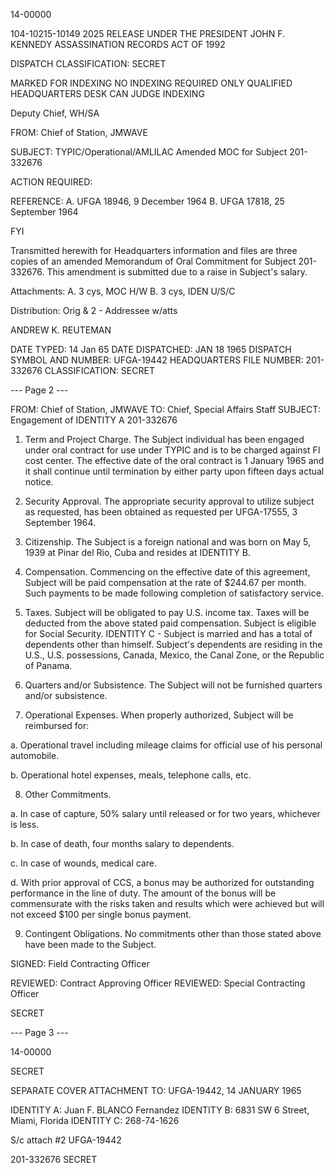 14-00000

104-10215-10149
2025 RELEASE UNDER THE PRESIDENT JOHN F. KENNEDY ASSASSINATION RECORDS ACT OF 1992

DISPATCH
CLASSIFICATION: SECRET

MARKED FOR INDEXING
NO INDEXING REQUIRED
ONLY QUALIFIED
HEADQUARTERS DESK
CAN JUDGE INDEXING

Deputy Chief, WH/SA

FROM: Chief of Station, JMWAVE

SUBJECT: TYPIC/Operational/AMLILAC
Amended MOC for Subject 201-332676

ACTION REQUIRED:

REFERENCE:
A. UFGA 18946, 9 December 1964
B. UFGA 17818, 25 September 1964

FYI

Transmitted herewith for Headquarters information and files are three copies of an amended Memorandum of Oral Commitment for Subject 201-332676. This amendment is submitted due to a raise in Subject's salary.

Attachments:
A. 3 cys, MOC H/W
B. 3 cys, IDEN U/S/C

Distribution:
Orig & 2 - Addressee w/atts

ANDREW K. REUTEMAN

DATE TYPED: 14 Jan 65
DATE DISPATCHED: JAN 18 1965
DISPATCH SYMBOL AND NUMBER: UFGA-19442
HEADQUARTERS FILE NUMBER: 201-332676
CLASSIFICATION: SECRET

--- Page 2 ---

FROM: Chief of Station, JMWAVE
TO: Chief, Special Affairs Staff
SUBJECT: Engagement of IDENTITY A 201-332676

1. Term and Project Charge. The Subject individual has been engaged under oral contract for use under TYPIC and is to be charged against FI cost center. The effective date of the oral contract is 1 January 1965 and it shall continue until termination by either party upon fifteen days actual notice.

2. Security Approval. The appropriate security approval to utilize subject as requested, has been obtained as requested per UFGA-17555, 3 September 1964.

3. Citizenship. The Subject is a foreign national and was born on May 5, 1939 at Pinar del Rio, Cuba and resides at IDENTITY B.

4. Compensation. Commencing on the effective date of this agreement, Subject will be paid compensation at the rate of $244.67 per month. Such payments to be made following completion of satisfactory service.

5. Taxes. Subject will be obligated to pay U.S. income tax. Taxes will be deducted from the above stated paid compensation. Subject is eligible for Social Security.
IDENTITY C - Subject is married and has a total of dependents other than himself. Subject's dependents are residing in the U.S., U.S. possessions, Canada, Mexico, the Canal Zone, or the Republic of Panama.

6. Quarters and/or Subsistence. The Subject will not be furnished quarters and/or subsistence.

7. Operational Expenses. When properly authorized, Subject will be reimbursed for:

a. Operational travel including mileage claims for official use of his personal automobile.

b. Operational hotel expenses, meals, telephone calls, etc.

8. Other Commitments.

a. In case of capture, 50% salary until released or for two years, whichever is less.

b. In case of death, four months salary to dependents.

c. In case of wounds, medical care.

d. With prior approval of CCS, a bonus may be authorized for outstanding performance in the line of duty. The amount of the bonus will be commensurate with the risks taken and results which were achieved but will not exceed $100 per single bonus payment.

9. Contingent Obligations. No commitments other than those stated above have been made to the Subject.

SIGNED:
Field Contracting Officer

REVIEWED:
Contract Approving Officer
REVIEWED:
Special Contracting Officer

SECRET

--- Page 3 ---

14-00000

SECRET

SEPARATE COVER ATTACHMENT TO:
UFGA-19442, 14 JANUARY 1965

IDENTITY A: Juan F. BLANCO Fernandez
IDENTITY B: 6831 SW 6 Street, Miami, Florida
IDENTITY C: 268-74-1626

S/c attach #2
UFGA-19442

201-332676
SECRET
